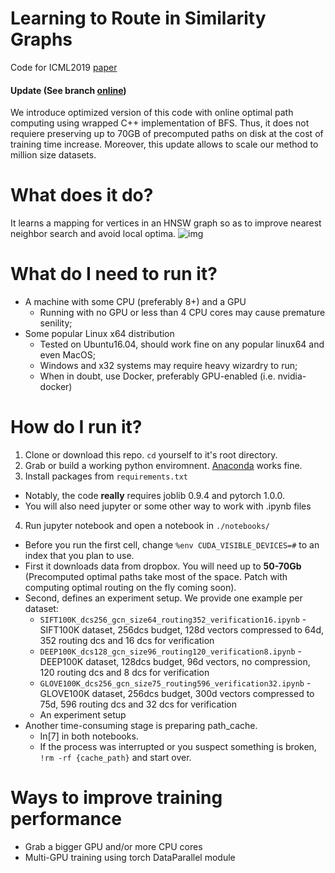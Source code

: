 # Learning to Route in Similarity Graphs
Code for ICML2019 [paper](http://proceedings.mlr.press/v97/baranchuk19a.html)

#### Update (See branch [online](https://github.com/dbaranchuk/learning-to-route/tree/online))
We introduce optimized version of this code with online optimal path computing using wrapped C++ implementation of BFS. Thus, it does not requiere preserving up to 70GB of precomputed paths on disk at the cost of training time increase. Moreover, this update allows to scale our method to million size datasets.

# What does it do?
It learns a mapping for vertices in an HNSW graph so as to improve nearest neighbor search and avoid local optima.
![img](https://github.com/dbaranchuk/learning-to-route-for-ann/raw/master/images/toy_task.png)

# What do I need to run it?
* A machine with some CPU (preferably 8+) and a GPU
  * Running with no GPU or less than 4 CPU cores may cause premature senility;
* Some popular Linux x64 distribution
  * Tested on Ubuntu16.04, should work fine on any popular linux64 and even MacOS;
  * Windows and x32 systems may require heavy wizardry to run;
  * When in doubt, use Docker, preferably GPU-enabled (i.e. nvidia-docker)

# How do I run it?
1. Clone or download this repo. `cd` yourself to it's root directory.
2. Grab or build a working python enviromnent. [Anaconda](https://www.anaconda.com/) works fine.
3. Install packages from `requirements.txt`
 * Notably, the code __really__ requires joblib 0.9.4 and pytorch 1.0.0.
 * You will also need jupyter or some other way to work with .ipynb files
4. Run jupyter notebook and open a notebook in `./notebooks/`
 * Before you run the first cell, change `%env CUDA_VISIBLE_DEVICES=#` to an index that you plan to use.
 * First it downloads data from dropbox. You will need up to __50-70Gb__ (Precomputed optimal paths take most of the space. Patch with computing optimal routing on the fly coming soon).
 * Second, defines an experiment setup. We provide one example per dataset:
    * `SIFT100K_dcs256_gcn_size64_routing352_verification16.ipynb` - SIFT100K dataset, 256dcs budget, 128d vectors compressed to 64d, 352 routing dcs and 16 dcs for verification 
    * `DEEP100K_dcs128_gcn_size96_routing120_verification8.ipynb` - DEEP100K dataset, 128dcs budget, 96d vectors, no compression, 120 routing dcs and 8 dcs for verification
    * `GLOVE100K_dcs256_gcn_size75_routing596_verification32.ipynb` - GLOVE100K dataset, 256dcs budget, 300d vectors compressed to 75d, 596 routing dcs and 32 dcs for verification
    * An experiment setup
 * Another time-consuming stage is preparing path_cache. 
   * In[7] in both notebooks. 
   * If the process was interrupted or you suspect something is broken, `!rm -rf {cache_path}` and start over.


# Ways to improve training performance
* Grab a bigger GPU and/or more CPU cores
* Multi-GPU training using torch DataParallel module
